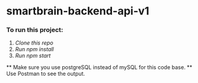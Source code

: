 # smartbrain-backend-api-v1

### To run this project:

1. *Clone this repo*
2. *Run npm install*
3. *Run npm start*

** Make sure you use postgreSQL instead of mySQL for this code base. 
** Use Postman to see the output.
